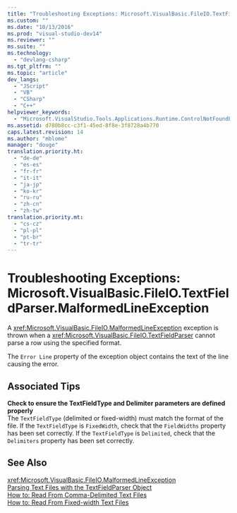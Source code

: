 ```yaml
---
title: "Troubleshooting Exceptions: Microsoft.VisualBasic.FileIO.TextFieldParser.MalformedLineException"
ms.custom: ""
ms.date: "10/13/2016"
ms.prod: "visual-studio-dev14"
ms.reviewer: ""
ms.suite: ""
ms.technology: 
  - "devlang-csharp"
ms.tgt_pltfrm: ""
ms.topic: "article"
dev_langs: 
  - "JScript"
  - "VB"
  - "CSharp"
  - "C++"
helpviewer_keywords: 
  - "Microsoft.VisualStudio.Tools.Applications.Runtime.ControlNotFoundException exception"
ms.assetid: d780b8cc-c3f1-45ed-8f8e-3f8728a4b770
caps.latest.revision: 14
ms.author: "mblome"
manager: "douge"
translation.priority.ht: 
  - "de-de"
  - "es-es"
  - "fr-fr"
  - "it-it"
  - "ja-jp"
  - "ko-kr"
  - "ru-ru"
  - "zh-cn"
  - "zh-tw"
translation.priority.mt: 
  - "cs-cz"
  - "pl-pl"
  - "pt-br"
  - "tr-tr"
---
```

# Troubleshooting Exceptions: Microsoft.VisualBasic.FileIO.TextFieldParser.MalformedLineException
A <xref:Microsoft.VisualBasic.FileIO.MalformedLineException> exception is thrown when a <xref:Microsoft.VisualBasic.FileIO.TextFieldParser> cannot parse a row using the specified format.  
  
 The `Error Line` property of the exception object contains the text of the line causing the error.  
  
## Associated Tips  
 **Check to ensure the TextFieldType and Delimiter parameters are defined properly**  
 The `TextFieldType` (delimited or fixed-width) must match the format of the file. If the `TextFieldType` is `FixedWidth`, check that the `FieldWidths` property has been set correctly. If the `TextFieldType` is `Delimited`, check that the `Delimiters` property has been set correctly.  
  
## See Also  
 <xref:Microsoft.VisualBasic.FileIO.MalformedLineException>   
 [Parsing Text Files with the TextFieldParser Object](../Topic/Parsing%20Text%20Files%20with%20the%20TextFieldParser%20Object%20\(Visual%20Basic\).md)   
 [How to: Read From Comma-Delimited Text Files](../Topic/How%20to:%20Read%20From%20Comma-Delimited%20Text%20Files%20in%20Visual%20Basic.md)   
 [How to: Read From Fixed-width Text Files](../Topic/How%20to:%20Read%20From%20Fixed-width%20Text%20Files%20in%20Visual%20Basic.md)